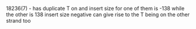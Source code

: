 18236(7) - has duplicate T on and insert size for one of them is -138 while the other is 138
insert size negative can give rise to the T being on the other strand too
